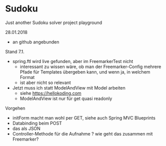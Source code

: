 # Sudoku
Just another Sudoku solver project playground

28.01.2018
- an github angebunden

Stand 7.1.
- spring.ftl wird live gefunden, aber im FreemarkerTest nicht
  - interessant zu wissen wäre, ob man der Freemarker-Config mehrere Pfade für Templates übergeben kann, und wenn ja, in welchem Format
  - ist aber nicht so relevant
- Jetzt muss ich statt ModelAndView mit Model arbeiten
  - siehe https://hellokoding.com
  - ModelAndView ist nur für get quasi readonly
  
  
Vorgehen
- initForm macht man wohl per GET, siehe auch Spring MVC Blueprints    
- Databinding beim POST
- das als JSON 
- Controller-Methode für die Aufnahme
? wie geht das zusammen mit Freemarker?